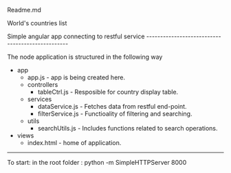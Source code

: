 Readme.md

World's countries list


Simple angular app connecting to restful service -------------------------------------------------

The node application is structured in the following way

+ app
   - app.js				- app is being created here.
   + controllers
     - tableCtrl.js 			- Resposible for country display table.
   + services
     - dataService.js 			- Fetches data from restful end-point.
     - filterService.js 		- Functioality of filtering and searching.
   + utils
     - searchUtils.js 			- Includes functions related to search operations.
+ views
   - index.html				- home of application.


------------------
To start: in the root folder : python -m SimpleHTTPServer 8000